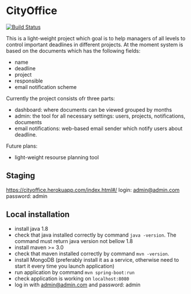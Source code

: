 # CityOffice
[![Build Status](https://travis-ci.org/denis-rodionov/cityoffice.svg?branch=master)](https://travis-ci.org/denis-rodionov/cityoffice)

This is a light-weight project which goal is to help managers of all levels to control important deadlines in different projects. At the moment system is based on the documents which has the following fields:
- name
- deadline
- project
- responsible
- email notification scheme

Currently the project consists ofr three parts:
- dashboard: where documents can be viewed grouped by months
- admin: the tool for all necessary settings: users, projects, notifications, documents
- email notifications: web-based email sender which notify users about deadline.

Future plans:
- light-weight resourse planning tool

## Staging
https://cityoffice.herokuapp.com/index.html#/
login: admin@admin.com
password: admin

## Local installation
- install java 1.8
- check that java installed correctly by command ```java -version```. The command must return java version not bellow 1.8
- install maven >= 3.0
- check that maven installed correctly by command ```mvn -version```.
- install MongoDB (preferably install it as a service, otherwise need to start it every time you launch application)
- run application by command ```mvn spring-boot:run```
- check application is working on ```localhost:8080```
- log in with admin@admin.com and password: admin